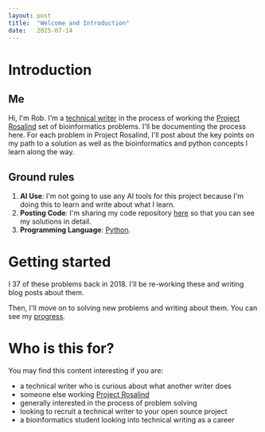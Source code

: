 ```yaml
---
layout: post
title:  "Welcome and Introduction"
date:   2025-07-14
---
```


# Introduction
## Me
Hi, I'm Rob. I'm a [technical writer](https://www.linkedin.com/in/rmbryan/) in the process of working the 
[Project Rosalind](https://rosalind.info/about/) set of bioinformatics problems. I'll be documenting the process here.
For each problem in Project Rosalind, I'll post about the key points on my path to a solution as well as the bioinformatics and python concepts
I learn along the way.
<!--break-->
## Ground rules
1. **AI Use**: I'm not going to use any AI tools for this project because I'm doing this to learn and write about what I learn.
2. **Posting Code**: I'm sharing my code repository [here](https://github.com/rmbryan71/rosalind) so that you can see my solutions in detail.
3. **Programming Language**: [Python](https://www.python.org/).

# Getting started
I 37 of these problems back in 2018. I'll be re-working these and writing blog posts about them. 

Then, I'll move on to solving new problems and writing about them.
You can see my [progress](https://rosalind.info/users/rmbryan/). 

# Who is this for?
You may find this content interesting if you are:
* a technical writer who is curious about what another writer does
* someone else working [Project Rosalind](https://rosalind.info/about/)
* generally interested in the process of problem solving
* looking to recruit a technical writer to your open source project
* a bioinformatics student looking into technical writing as a career

